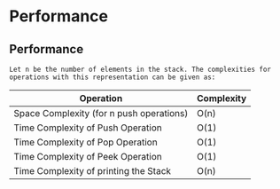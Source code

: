 # Performance 

## Performance
    Let n be the number of elements in the stack. The complexities for operations with this representation can be given as:
| Operation | Complexity |
| --- | --- |
| Space Complexity (for n push operations) | O(n) |
| Time Complexity of Push Operation | O(1) |
| Time Complexity of Pop Operation | O(1) |
| Time Complexity of Peek Operation | O(1) |
| Time Complexity of printing the Stack | O(n) |


        

